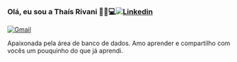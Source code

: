 ### Olá, eu sou a Thaís Rivani 🙋🏻💻[![Linkedin](https://img.shields.io/badge/LinkedIn-0077B5?style=for-the-badge&logo=linkedin&logoColor=white)](https://www.linkedin.com/in/tha%C3%ADs-helena-rivani-fraga-251574180/)
[![Gmail](https://img.shields.io/badge/Gmail-D14836?style=for-the-badge&logo=gmail&logoColor=white)](thaisrivani@gmail.com)


Apaixonada pela área de banco de dados.
Amo aprender e compartilho com vocês um pouquinho do que já aprendi.
